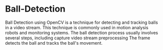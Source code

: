# Ball-Detection
Ball Detection using OpenCV is a technique for detecting and tracking balls in a video stream. This technique is commonly used in motion analysis robots and monitoring systems.  The ball detection process usually involves several steps, including capture video stream preprocessing The frame detects the ball and tracks the ball's movement.
